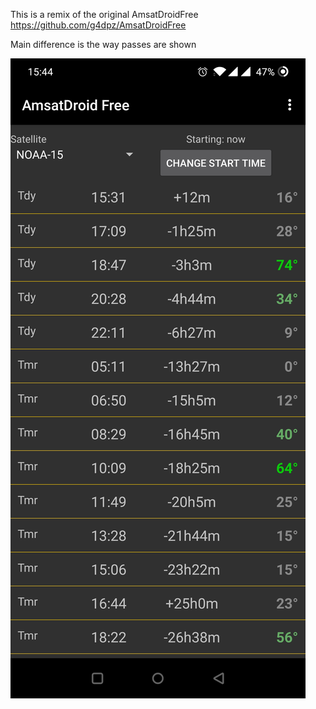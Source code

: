 This is a remix of the original AmsatDroidFree https://github.com/g4dpz/AmsatDroidFree

Main difference is the way passes are shown

![Screenshot](https://github.com/andreiva/AmsatDroidFree-1/blob/master/screenshot.jpg)